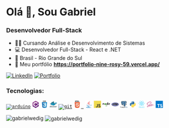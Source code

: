 <h1 align="left">Olá 👋, Sou Gabriel</h1>
<h3 align="left">Desenvolvedor Full-Stack</h3>

- 👨‍💻 Cursando Análise e Desenvolvimento de Sistemas
- 💻 Desenvolvedor Full-Stack - React e .NET
- 📍 Brasil - Rio Grande do Sul
- 🚀 Meu portfólio **https://portfolio-nine-rosy-59.vercel.app/**

<a href="https://www.linkedin.com/in/gabrielgw/" target="_blank" rel="noreferrer"><img src="https://i.ibb.co/TKd53k9/button.png" alt="LinkedIn" width="120"/></a>
<a href="https://portfolio-nine-rosy-59.vercel.app/" target="_blank" rel="noreferrer"><img src="https://i.ibb.co/L6PFLQT/button1.png" alt="Portfolio" width="120"/></a>

<h3 align="left">Tecnologias:</h3>
<p align="left">
    <code><a href="https://www.arduino.cc/" target="_blank" rel="noreferrer"><img src="https://cdn.worldvectorlogo.com/logos/arduino-1.svg" alt="arduino" width="20" height="20"/></a></code>
    <code><a href="https://www.w3schools.com/cs/" target="_blank" rel="noreferrer"><img src="https://raw.githubusercontent.com/devicons/devicon/master/icons/csharp/csharp-original.svg" alt="csharp" width="20" height="20"/></a></code>
    <code><a href="https://www.w3schools.com/css/" target="_blank" rel="noreferrer"><img src="https://raw.githubusercontent.com/devicons/devicon/master/icons/css3/css3-original-wordmark.svg" alt="css3" width="20" height="20"/></a></code>
    <code><a href="https://www.docker.com/" target="_blank" rel="noreferrer"><img src="https://raw.githubusercontent.com/devicons/devicon/master/icons/docker/docker-original-wordmark.svg" alt="docker" width="20" height="20"/></a></code>
    <code><a href="https://git-scm.com/" target="_blank" rel="noreferrer"><img src="https://www.vectorlogo.zone/logos/git-scm/git-scm-icon.svg" alt="git" width="20" height="20"/></a></code>
    <code><a href="https://www.w3.org/html/" target="_blank" rel="noreferrer"><img src="https://raw.githubusercontent.com/devicons/devicon/master/icons/html5/html5-original-wordmark.svg" alt="html5" width="20" height="20"/> </a></code>
    <code><a href="https://www.java.com" target="_blank" rel="noreferrer"><img src="https://raw.githubusercontent.com/devicons/devicon/master/icons/java/java-original.svg" alt="java" width="20" height="20"/></a></code>
    <code><a href="https://developer.mozilla.org/en-US/docs/Web/JavaScript" target="_blank" rel="noreferrer"><img src="https://raw.githubusercontent.com/devicons/devicon/master/icons/javascript/javascript-original.svg" alt="javascript" width="20" height="20"/></a></code>
    <code><a href="https://nodejs.org" target="_blank" rel="noreferrer"><img src="https://raw.githubusercontent.com/devicons/devicon/master/icons/nodejs/nodejs-original-wordmark.svg" alt="nodejs" width="20" height="20"/></a></code>
    <code><a href="https://www.php.net" target="_blank" rel="noreferrer"><img src="https://raw.githubusercontent.com/devicons/devicon/master/icons/php/php-original.svg" alt="php" width="20" height="20"/></a></code>
    <code><a href="https://www.postgresql.org" target="_blank" rel="noreferrer"><img src="https://raw.githubusercontent.com/devicons/devicon/master/icons/postgresql/postgresql-original-wordmark.svg" alt="postgresql" width="20" height="20"/></a></code>
    <code><a href="https://www.python.org" target="_blank" rel="noreferrer"><img src="https://raw.githubusercontent.com/devicons/devicon/master/icons/python/python-original.svg" alt="python" width="20" height="20"/></a></code>
    <code><a href="https://reactjs.org/" target="_blank" rel="noreferrer"><img src="https://raw.githubusercontent.com/devicons/devicon/master/icons/react/react-original-wordmark.svg" alt="react" width="20" height="20"/></a></code>
    <code><a href="https://sass-lang.com" target="_blank" rel="noreferrer"><img src="https://raw.githubusercontent.com/devicons/devicon/master/icons/sass/sass-original.svg" alt="sass" width="20" height="20"/></a></code>
    <code><a href="https://www.typescriptlang.org/" target="_blank" rel="noreferrer"><img src="https://raw.githubusercontent.com/devicons/devicon/master/icons/typescript/typescript-original.svg" alt="typescript" width="20" height="20"/></a></code>
</p>

<p><img align="left" src="https://github-readme-stats.vercel.app/api/top-langs?username=gabrielwedig&show_icons=true&locale=en&layout=compact" alt="gabrielwedig" /></p>

<p>&nbsp;<img align="center" src="https://github-readme-stats.vercel.app/api?username=gabrielwedig&show_icons=true&locale=en" alt="gabrielwedig" /></p>
